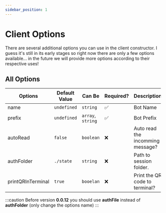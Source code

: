 ```yaml
---
sidebar_position: 1
---
```


# Client Options

There are several additional options you can use in the client constructor. I guess it's still in its early stages so right now there are only a few options available... in the future we will provide more options according to their respective uses!

## All Options

| Options | Default Value | Can Be | Required? | Description
| ---- | ---- | ---- | ---- | ---- |
| name | `undefined` | `string` | ✅ | Bot Name
| prefix | `undefined` | `array`, `string` | ✅ | Bot Prefix
| autoRead | `false` | `boolean` | ❌ | Auto read the incomming message?
| authFolder | `./state` | `string` | ❌ | Path to session folder.
| printQRInTerminal | `true` | `booelan` | ❌ | Print the QR code to terminal?

:::caution
Before version **0.0.12** you should use **authFile** instead of **authFolder** (only change the options name)
:::